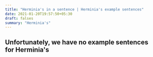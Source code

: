 ```yaml
---
title: "Herminia's in a sentence | Herminia's example sentences"
date: 2021-01-20T19:57:50+05:30
draft: falses
summary: "Herminia's"
---
```

## Unfortunately, we have no example sentences for Herminia's                 
